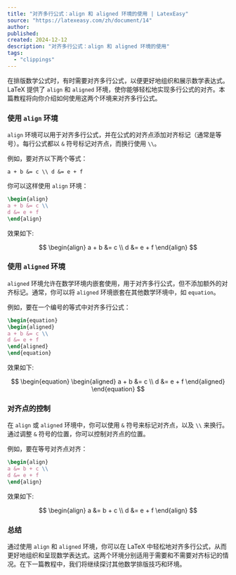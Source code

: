 ```yaml
---
title: "对齐多行公式：align 和 aligned 环境的使用 | LatexEasy"
source: "https://latexeasy.com/zh/document/14"
author:
published:
created: 2024-12-12
description: "对齐多行公式：align 和 aligned 环境的使用"
tags:
  - "clippings"
---
```


在排版数学公式时，有时需要对齐多行公式，以便更好地组织和展示数学表达式。LaTeX 提供了 `align` 和 `aligned` 环境，使你能够轻松地实现多行公式的对齐。本篇教程将向你介绍如何使用这两个环境来对齐多行公式。

### 使用 `align` 环境

`align` 环境可以用于对齐多行公式，并在公式的对齐点添加对齐标记（通常是等号）。每行公式都以 `&` 符号标记对齐点，而换行使用 `\\`。

例如，要对齐以下两个等式：

`a + b &= c \\ d &= e + f`

你可以这样使用 `align` 环境：

```latex 
\begin{align} 
a + b &= c \\ 
d &= e + f 
\end{align}
```

效果如下:

$$
\begin{align} 
a + b &= c \\ 
d &= e + f 
\end{align}
$$

### 使用 `aligned` 环境

`aligned` 环境允许在数学环境内嵌套使用，用于对齐多行公式，但不添加额外的对齐标记。通常，你可以将 `aligned` 环境嵌套在其他数学环境中，如 `equation`。

例如，要在一个编号的等式中对齐多行公式：

```latex
\begin{equation} 
\begin{aligned} 
a + b &= c \\ 
d &= e + f 
\end{aligned} 
\end{equation}
```

效果如下:

$$
\begin{equation} 
\begin{aligned} 
a + b &= c \\ 
d &= e + f 
\end{aligned} 
\end{equation}
$$

### 对齐点的控制

在 `align` 或 `aligned` 环境中，你可以使用 `&` 符号来标记对齐点，以及 `\\` 来换行。通过调整 `&` 符号的位置，你可以控制对齐点的位置。

例如，要在等号对齐点对齐：

```latex
\begin{align} 
a &= b + c \\ 
d &= e + f 
\end{align}
```

效果如下:

$$
\begin{align} 
a &= b + c \\ 
d &= e + f 
\end{align}
$$

### 总结

通过使用 `align` 和 `aligned` 环境，你可以在 LaTeX 中轻松地对齐多行公式，从而更好地组织和呈现数学表达式。这两个环境分别适用于需要和不需要对齐标记的情况。在下一篇教程中，我们将继续探讨其他数学排版技巧和环境。